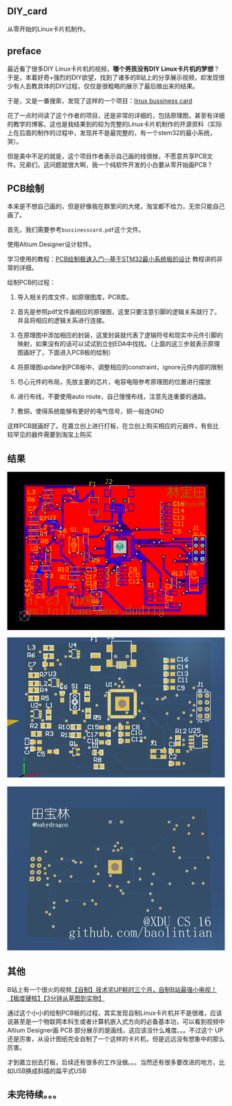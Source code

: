 ## DIY_card

从零开始的Linux卡片机制作。



## preface

最近看了很多DIY Linux卡片机的视频，__哪个男孩没有DIY Linux卡片机的梦想__？于是，本着好奇+强烈的DIY欲望，找到了诸多的B站上的分享展示视频，却发现很少有人去教具体的DIY过程，仅仅是很粗略的展示了最后做出来的结果。

于是，又是一番搜索，发现了这样的一个项目：[linux bussiness card](https://github.com/thirtythreeforty/businesscard-linux)

花了一点时间读了这个作者的项目，还是非常的详细的，包括原理图，甚至有详细的教学的博客。这也是我结果到的较为完整的Linux卡片机制作的开源资料（实际上在后面的制作的过程中，发现并不是最完整的，有一个stem32的最小系统，哭）。

但是美中不足的就是，这个项目作者表示自己画的线很挫，不愿意共享PCB文件。兄弟们，这问题就很大啊，我一个纯软件开发的小白要从零开始画PCB？



## PCB绘制

本来是不想自己画的，但是好像我在群里问的大佬，淘宝都不给力，无奈只能自己画了。

首先，我们需要参考`bussinesscard.pdf`这个文件。

使用Altium Designer设计软件。

学习使用的教程：[PCB绘制极速入门--基于STM32最小系统板的设计](https://www.bilibili.com/video/BV1xE411T75E) 教程讲的非常的详细。

绘制PCB的过程：

1. 导入相关的库文件，如原理图库，PCB库。

2. 首先是参照pdf文件画相应的原理图，这里只要注意引脚的逻辑关系就行了。并且将相应的逻辑关系进行连接。

3. 在原理图中添加相应的封装，这里封装就代表了逻辑符号和现实中元件引脚的映射，如果没有的话可以试试到立创EDA中找找。（上面的这三步就表示原理图画好了，下面进入PCB板的绘制）
4. 将原理图update到PCB板中，调整相应的constraint，ignore元件内部的限制
5. 尽心元件的布局，先放主要的芯片，电容电阻参考原理图的位置进行摆放
6. 进行布线，不要使用auto route，自己慢慢布线，注意先连重要的通路。
7. 敷铜，使得系统能够有更好的电气信号，铜一般连GND

这样PCB就画好了。在嘉立创上进行打板，在立创上购买相应的元器件，有些比较罕见的器件需要到淘宝上购买



## 结果

![](./fig/PCB_top.png)

![](./fig/PCB_3D_A.png)



![](./fig/PCB_3D_B.png)

## 其他

B站上有一个很火的视频[【自制】技术宅UP耗时三个月，自制B站最强小电视！【极度硬核】【3分钟从草图到实物】](https://www.bilibili.com/video/BV1jE41137eu) 

通过这个小小的绘制PCB板的过程，其实发现自制Linux卡片机并不是很难，应该说甚至是一个物联网本科生或者计算机嵌入式方向的必备基本功，可以看到视频中Altium Designer画 PCB 部分展示的是画线，这应该没什么难度。。。不过这个 UP 还是厉害，从设计图纸完全自制了一个这样的卡片机，但是远远没有想象中的那么厉害。



才到嘉立创去打板，后续还有很多的工作没做。。。当然还有很多要改进的地方，比如USB换成斜插的扁平式USB

## 未完待续。。。

